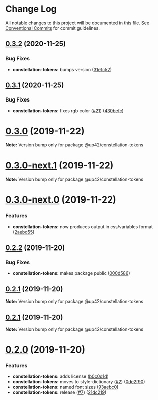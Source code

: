 # Change Log

All notable changes to this project will be documented in this file.
See [Conventional Commits](https://conventionalcommits.org) for commit guidelines.

## [0.3.2](https://github.com/up42/constellation-monorepo/compare/@up42/constellation-tokens@0.3.1...@up42/constellation-tokens@0.3.2) (2020-11-25)


### Bug Fixes

* **constellation-tokens:** bumps version ([31e1c52](https://github.com/up42/constellation-monorepo/commit/31e1c528e23af8257df9538740c372f236f73c84))





## [0.3.1](https://github.com/up42/constellation-monorepo/compare/@up42/constellation-tokens@0.3.0...@up42/constellation-tokens@0.3.1) (2020-11-25)


### Bug Fixes

* **constellation-tokens:** fixes rgb color ([#21](https://github.com/up42/constellation-monorepo/issues/21)) ([430befc](https://github.com/up42/constellation-monorepo/commit/430befc655f337acda3e6b9de38c875d0272915e))





# [0.3.0](https://github.com/up42/constellation-monorepo/compare/@up42/constellation-tokens@0.2.2...@up42/constellation-tokens@0.3.0) (2019-11-22)

**Note:** Version bump only for package @up42/constellation-tokens





# [0.3.0-next.1](https://github.com/up42/constellation-monorepo/compare/@up42/constellation-tokens@0.3.0-next.0...@up42/constellation-tokens@0.3.0-next.1) (2019-11-22)

**Note:** Version bump only for package @up42/constellation-tokens





# [0.3.0-next.0](https://github.com/up42/constellation-monorepo/compare/@up42/constellation-tokens@0.2.2...@up42/constellation-tokens@0.3.0-next.0) (2019-11-22)


### Features

* **constellation-tokens:** now produces output in css/variables format ([2aebd55](https://github.com/up42/constellation-monorepo/commit/2aebd555a45c8c0079e908d2a63ca943ad4bffba))





## [0.2.2](https://github.com/up42/constellation-monorepo/compare/@up42/constellation-tokens@0.2.1...@up42/constellation-tokens@0.2.2) (2019-11-20)


### Bug Fixes

* **constellation-tokens:** makes package public ([000d586](https://github.com/up42/constellation-monorepo/commit/000d5869294b0c002e0a905c49f52678c0c4fb25))





## [0.2.1](https://github.com/up42/constellation-monorepo/compare/@up42/constellation-tokens@0.2.0...@up42/constellation-tokens@0.2.1) (2019-11-20)

**Note:** Version bump only for package @up42/constellation-tokens





## [0.2.1](https://github.com/up42/constellation-monorepo/compare/@up42/constellation-tokens@0.2.0...@up42/constellation-tokens@0.2.1) (2019-11-20)

**Note:** Version bump only for package @up42/constellation-tokens





# [0.2.0](https://github.com/up42/constellation-monorepo/compare/@up42/constellation-tokens@0.1.0...@up42/constellation-tokens@0.2.0) (2019-11-20)


### Features

* **constellation-tokens:** adds license ([b0c0d1d](https://github.com/up42/constellation-monorepo/commit/b0c0d1d6490c288c7326075faf3cf4d25ea9787e))
* **constellation-tokens:** moves to style-dictionary ([#2](https://github.com/up42/constellation-monorepo/issues/2)) ([0de2f90](https://github.com/up42/constellation-monorepo/commit/0de2f90701c4de7022b02b5eb7feadb3791b632d))
* **constellation-tokens:** named font sizes ([93aebc0](https://github.com/up42/constellation-monorepo/commit/93aebc0f051ff7847548d4439871afd177e46890))
* **constellation-tokens:** release ([#7](https://github.com/up42/constellation-monorepo/issues/7)) ([21dc219](https://github.com/up42/constellation-monorepo/commit/21dc219a405c0c433566fa73a129ec441eb38a77))
